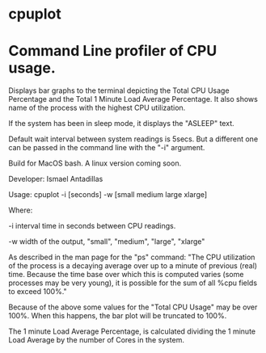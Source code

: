# cpuplot

# Command Line profiler of CPU usage.

Displays bar graphs to the terminal depicting the Total CPU Usage Percentage
and the Total 1 Minute Load Average Percentage.  It also shows name of the
process with the highest CPU utilization.

If the system has been in sleep mode, it displays the "ASLEEP" text.

Default wait interval between system readings is 5secs. But a different one can be
passed in the command line with the "-i" argument.

Build for MacOS bash.  A linux version coming soon.

Developer: Ismael Antadillas



Usage: cpuplot -i [seconds] -w [small medium large xlarge]

Where:

-i interval time in seconds between CPU readings.

-w width of the output, "small", "medium", "large", "xlarge"


As described in the man page for the "ps" command:
"The CPU utilization of the process is a decaying average over up to a
minute of previous (real) time.  Because the time base over which this
is computed varies (some processes may be very young), it is possible
for the sum of all %cpu fields to exceed 100%."

Because of the above some values for the "Total CPU Usage" may be over 100%.
When this happens, the bar plot will be truncated to 100%.

The 1 minute Load Average Percentage, is calculated dividing the 1 minute
Load Average by the number of Cores in the system.

